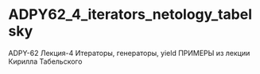 # ADPY62_4_iterators_netology_tabelsky
ADPY-62 Лекция-4 Итераторы, генераторы, yield
ПРИМЕРЫ из лекции Кирилла Табельского
